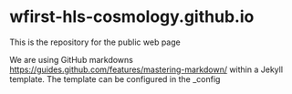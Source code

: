 # wfirst-hls-cosmology.github.io
This is the repository for the public web page

We are using GitHub markdowns https://guides.github.com/features/mastering-markdown/ within a Jekyll template.
The template can be configured in the _config
